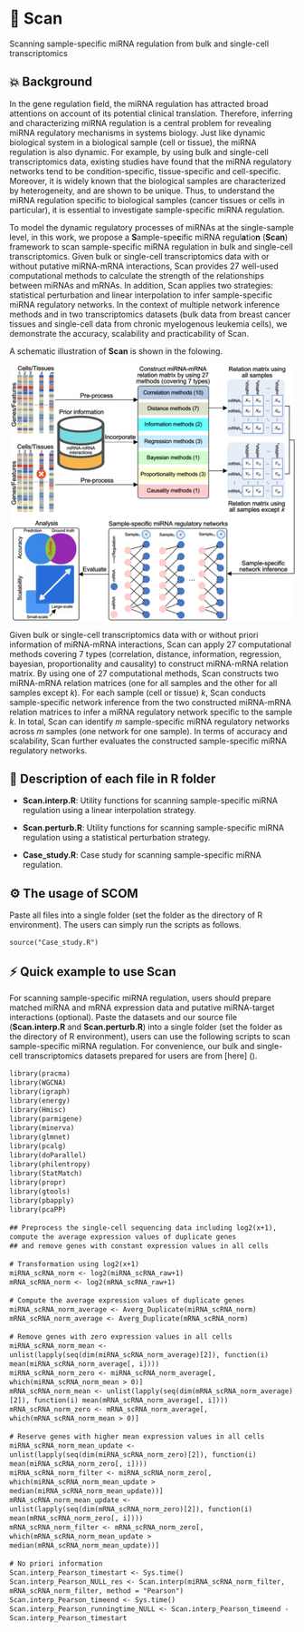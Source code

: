 # :hammer: Scan
Scanning sample-specific miRNA regulation from bulk and single-cell transcriptomics

## :boom: Background
In the gene regulation field, the miRNA regulation has attracted broad attentions on account of its potential clinical translation. Therefore, inferring and characterizing miRNA regulation is a central problem for revealing miRNA regulatory mechanisms in systems biology. Just like dynamic biological system in a biological sample (cell or tissue), the miRNA regulation is also dynamic. For example, by using bulk and single-cell transcriptomics data, existing studies have found that the miRNA regulatory networks tend to be condition-specific, tissue-specific and cell-specific. Moreover, it is widely known that the biological samples are characterized by heterogeneity, and are shown to be unique. Thus, to understand the miRNA regulation specific to biological samples (cancer tissues or cells in particular), it is essential to investigate sample-specific miRNA regulation.

To model the dynamic regulatory processes of miRNAs at the single-sample level, in this work, we propose a **S**ample-spe**c**ific miRNA regul**a**tio**n** (**Scan**) framework to scan sample-specific miRNA regulation in bulk and single-cell transcriptomics. Given bulk or single-cell transcriptomics data with or without putative miRNA-mRNA interactions, Scan provides 27 well-used computational methods to calculate the strength of the relationships between miRNAs and mRNAs. In addition, Scan applies two strategies: statistical perturbation and linear interpolation to infer sample-specific miRNA regulatory networks. In the context of multiple network inference methods and in two transcriptomics datasets (bulk data from breast cancer tissues and single-cell data from chronic myelogenous leukemia cells), we demonstrate the accuracy, scalability and practicability of Scan.

A schematic illustration of **Scan** is shown in the folowing.

<p align="center">
  <img src="https://github.com/zhangjunpeng411/Scan/blob/main/Scan_schematic_illustration.png" alt="Schematic illustration of Scan" border="0.1">
</p>

Given bulk or single-cell transcriptomics data with or without priori information of miRNA-mRNA interactions, Scan can apply 27 computational methods covering 7 types (correlation, distance, information, regression, bayesian, proportionality and causality) to construct miRNA-mRNA relation matrix. By using one of 27 computational methods, Scan constructs two miRNA-mRNA relation matrices (one for all samples and the other for all samples except *k*). For each sample (cell or tissue) *k*, Scan conducts sample-specific network inference from the two constructed miRNA-mRNA relation matrices to infer a miRNA regulatory network specific to the sample *k*. In total, Scan can identify *m* sample-specific miRNA regulatory networks across *m* samples (one network for one sample). In terms of accuracy and scalability, Scan further evaluates the constructed sample-specific miRNA regulatory networks.

## :book: Description of each file in R folder
- **Scan.interp.R**: Utility functions for scanning sample-specific miRNA regulation using a linear interpolation strategy.

- **Scan.perturb.R**: Utility functions for scanning sample-specific miRNA regulation using a statistical perturbation strategy.

- **Case_study.R**: Case study for scanning sample-specific miRNA regulation.

## :gear: The usage of SCOM
Paste all files into a single folder (set the folder as the directory of R environment). The users can simply run the scripts as follows.

```{r echo=FALSE, results='hide', message=FALSE}
source("Case_study.R")
```

## :zap: Quick example to use Scan
For scanning sample-specific miRNA regulation, users should prepare matched miRNA and mRNA expression data and putative miRNA-target interactions (optional). Paste the datasets and our source file (**Scan.interp.R** and **Scan.perturb.R**) into a single folder (set the folder as the directory of R environment), users can use the following scripts to scan sample-specific miRNA regulation. For convenience, our bulk and single-cell transcriptomics datasets prepared for users are from [here] ().

```{r echo=FALSE, results='hide', message=FALSE}
library(pracma)
library(WGCNA)
library(igraph)
library(energy)
library(Hmisc)
library(parmigene)
library(minerva)
library(glmnet)
library(pcalg)
library(doParallel)
library(philentropy)
library(StatMatch)
library(propr)
library(gtools)
library(pbapply)
library(pcaPP)

## Preprocess the single-cell sequencing data including log2(x+1), compute the average expression values of duplicate genes
## and remove genes with constant expression values in all cells

# Transformation using log2(x+1)
miRNA_scRNA_norm <- log2(miRNA_scRNA_raw+1)
mRNA_scRNA_norm <- log2(mRNA_scRNA_raw+1)

# Compute the average expression values of duplicate genes
miRNA_scRNA_norm_average <- Averg_Duplicate(miRNA_scRNA_norm)
mRNA_scRNA_norm_average <- Averg_Duplicate(mRNA_scRNA_norm)
    
# Remove genes with zero expression values in all cells
miRNA_scRNA_norm_mean <- unlist(lapply(seq(dim(miRNA_scRNA_norm_average)[2]), function(i) mean(miRNA_scRNA_norm_average[, i])))
miRNA_scRNA_norm_zero <- miRNA_scRNA_norm_average[, which(miRNA_scRNA_norm_mean > 0)]
mRNA_scRNA_norm_mean <- unlist(lapply(seq(dim(mRNA_scRNA_norm_average)[2]), function(i) mean(mRNA_scRNA_norm_average[, i])))
mRNA_scRNA_norm_zero <- mRNA_scRNA_norm_average[, which(mRNA_scRNA_norm_mean > 0)]
    
# Reserve genes with higher mean expression values in all cells
miRNA_scRNA_norm_mean_update <- unlist(lapply(seq(dim(miRNA_scRNA_norm_zero)[2]), function(i) mean(miRNA_scRNA_norm_zero[, i])))
miRNA_scRNA_norm_filter <- miRNA_scRNA_norm_zero[, which(miRNA_scRNA_norm_mean_update > median(miRNA_scRNA_norm_mean_update))]
mRNA_scRNA_norm_mean_update <- unlist(lapply(seq(dim(mRNA_scRNA_norm_zero)[2]), function(i) mean(mRNA_scRNA_norm_zero[, i])))
mRNA_scRNA_norm_filter <- mRNA_scRNA_norm_zero[, which(mRNA_scRNA_norm_mean_update > median(mRNA_scRNA_norm_mean_update))]

# No priori information
Scan.interp_Pearson_timestart <- Sys.time()
Scan.interp_Pearson_NULL_res <- Scan.interp(miRNA_scRNA_norm_filter, mRNA_scRNA_norm_filter, method = "Pearson")
Scan.interp_Pearson_timeend <- Sys.time()
Scan.interp_Pearson_runningtime_NULL <- Scan.interp_Pearson_timeend - Scan.interp_Pearson_timestart

```    
